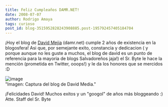 ```yaml
---
title: Feliz Cumpleaños DAMR.NET!
date: 2008-07-07
author: Rodrigo Amaya
tags: curioso
post_id: blog-3515952828243908885.post-195792457405184704
---
```


¡Hoy el blog de [David Mejia](https://damr.net/acerca-de/david-mejia) (damr.net) cumple 2 años de existencia en la blogosfera! Asi que, por semejante exito, constancia y dedicacion ( y porque aunque no les guste a muchos, el blog de david es un punto de referencia para la mayoria de blogs Salvadoreños jaja!) el Sr. Byte le hace la mención (prometida en Twitter, ooops!) y le da los honores que se mercidos :D

![image](https://bp3.blogger.com/_ayvorITawE4/SHJF0_Ogh_I/AAAAAAAAA2E/Pb0NLxIVvdg/s400/damr.net.jpg)    
"Imagen: Captura del blog de
David Media."

¡Felicidades David! Muchos exitos y un "googol" de años más bloggeando :) Atte. Staff del Sr. Byte